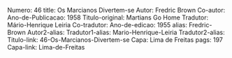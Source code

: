 Numero: 46
title: Os Marcianos Divertem-se
Autor: Fredric Brown
Co-autor: 
Ano-de-Publicacao: 1958
Titulo-original: Martians Go Home
Tradutor: Mário-Henrique Leiria
Co-tradutor: 
Ano-de-edicao: 1955
alias: Fredric-Brown
Autor2-alias: 
Tradutor1-alias: Mario-Henrique-Leiria
Tradutor2-alias: 
Titulo-link: 46-Os-Marcianos-Divertem-se
Capa: Lima de Freitas
pags: 197
Capa-link: Lima-de-Freitas